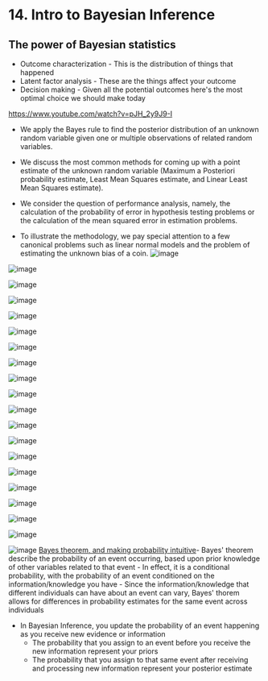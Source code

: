 # 14. Intro to Bayesian Inference

## The power of Bayesian statistics

- Outcome characterization - This is the distribution of things that happened
- Latent factor analysis - These are the things affect your outcome
- Decision making - Given all the potential outcomes here's the most optimal choice we should make today

<https://www.youtube.com/watch?v=pJH_2y9J9-I>

- We apply the Bayes rule to find the posterior distribution of an unknown random variable given one or multiple observations of related random variables.

- We discuss the most common methods for coming up with a point estimate of the unknown random variable (Maximum a Posteriori probability estimate, Least Mean Squares estimate, and Linear Least Mean Squares estimate).

- We consider the question of performance analysis, namely, the calculation of the probability of error in hypothesis testing problems or the calculation of the mean squared error in estimation problems.

- To illustrate the methodology, we pay special attention to a few canonical problems such as linear normal models and the problem of estimating the unknown bias of a coin.
![image](media/Intro-Syllabus_14.-Intro-to-Bayesian-Inference-image1.png)

![image](media/Intro-Syllabus_14.-Intro-to-Bayesian-Inference-image2.png)

![image](media/Intro-Syllabus_14.-Intro-to-Bayesian-Inference-image3.png)

![image](media/Intro-Syllabus_14.-Intro-to-Bayesian-Inference-image4.png)

![image](media/Intro-Syllabus_14.-Intro-to-Bayesian-Inference-image5.png)

![image](media/Intro-Syllabus_14.-Intro-to-Bayesian-Inference-image6.png)

![image](media/Intro-Syllabus_14.-Intro-to-Bayesian-Inference-image7.png)

![image](media/Intro-Syllabus_14.-Intro-to-Bayesian-Inference-image8.png)

![image](media/Intro-Syllabus_14.-Intro-to-Bayesian-Inference-image9.png)

![image](media/Intro-Syllabus_14.-Intro-to-Bayesian-Inference-image10.png)

![image](media/Intro-Syllabus_14.-Intro-to-Bayesian-Inference-image11.png)

![image](media/Intro-Syllabus_14.-Intro-to-Bayesian-Inference-image12.png)

![image](media/Intro-Syllabus_14.-Intro-to-Bayesian-Inference-image13.png)

![image](media/Intro-Syllabus_14.-Intro-to-Bayesian-Inference-image14.png)

![image](media/Intro-Syllabus_14.-Intro-to-Bayesian-Inference-image15.png)

![image](media/Intro-Syllabus_14.-Intro-to-Bayesian-Inference-image16.png)

![image](media/Intro-Syllabus_14.-Intro-to-Bayesian-Inference-image17.png)

![image](media/Intro-Syllabus_14.-Intro-to-Bayesian-Inference-image18.png)

![image](media/Intro-Syllabus_14.-Intro-to-Bayesian-Inference-image19.png)

![image](media/Intro-Syllabus_14.-Intro-to-Bayesian-Inference-image20.png)
[Bayes theorem, and making probability intuitive](https://www.youtube.com/watch?v=HZGCoVF3YvM)-  Bayes' theorem describe the probability of an event occurring, based upon prior knowledge of other variables related to that event
    -  In effect, it is a conditional probability, with the probability of an event conditioned on the information/knowledge you have
    -  Since the information/knowledge that different individuals can have about an event can vary, Bayes' thorem allows for differences in probability estimates for the same event across individuals

- In Bayesian Inference, you update the probability of an event happening as you receive new evidence or information
  - The probability that you assign to an event before you receive the new information represent your priors
  - The probability that you assign to that same event after receiving and processing new information represent your posterior estimate
